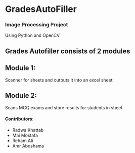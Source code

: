 # GradesAutoFiller

### Image Processing Project
Using Python and OpenCV

## Grades Autofiller consists of 2 modules
## Module 1:
  Scanner for sheets and outputs it into an excel sheet

## Module 2:
  Scans MCQ exams and store results for students in sheet



#### Contributors:
* Radwa Khattab
* Mai Mostafa
* Reham Ali
* Amr Aboshama

